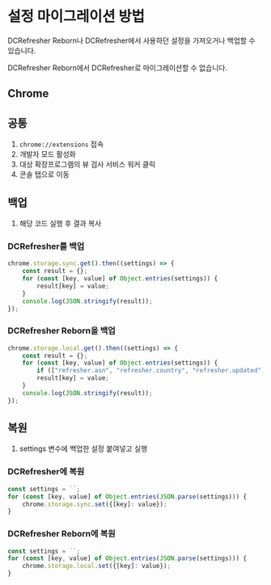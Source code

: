 # 설정 마이그레이션 방법

DCRefresher Reborn나 DCRefresher에서 사용하던 설정을 가져오거나 백업할 수 있습니다.

DCRefresher Reborn에서 DCRefresher로 마이그레이션할 수 없습니다.

## Chrome

## 공통

1. ```chrome://extensions``` 접속
2. 개발자 모드 활성화
3. 대상 확장프로그램의 뷰 검사 서비스 워커 클릭
4. 콘솔 탭으로 이동


## 백업

1. 해당 코드 실행 후 결과 복사

### DCRefresher를 백업
```js
chrome.storage.sync.get().then((settings) => {
    const result = {};
    for (const [key, value] of Object.entries(settings)) {
        result[key] = value;
    }
    console.log(JSON.stringify(result));
});
```

### DCRefresher Reborn을 백업
```js
chrome.storage.local.get().then((settings) => {
    const result = {};
    for (const [key, value] of Object.entries(settings)) {
        if (["refresher.asn", "refresher.country", "refresher.updated"].includes(key)) continue;
        result[key] = value;
    }
    console.log(JSON.stringify(result));
});
```

## 복원

1. settings 변수에 백업한 설정 붙여넣고 실행

### DCRefresher에 복원
```js
const settings = ``;
for (const [key, value] of Object.entries(JSON.parse(settings))) {
    chrome.storage.sync.set({[key]: value});
}
```

### DCRefresher Reborn에 복원 
```js
const settings = ``;
for (const [key, value] of Object.entries(JSON.parse(settings))) {
    chrome.storage.local.set({[key]: value});
}
```
